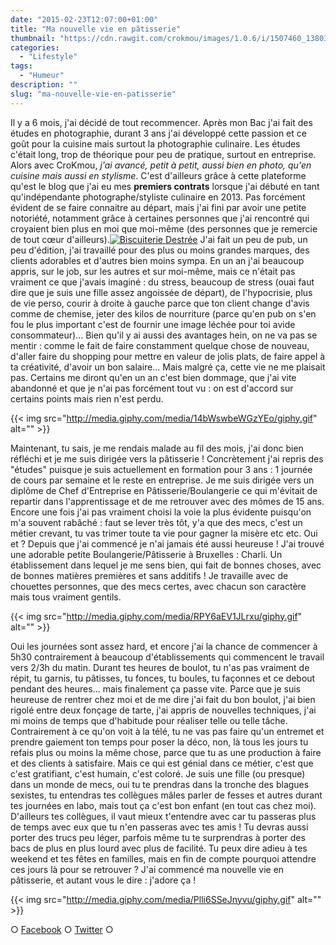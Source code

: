 ```yaml
---
date: "2015-02-23T12:07:00+01:00"
title: "Ma nouvelle vie en pâtisserie"
thumbnail: "https://cdn.rawgit.com/crokmou/images/1.0.6/i/1507460_1380384285536442_1432492324_o.jpg"
categories:
  - "Lifestyle"
tags:
  - "Humeur"
description: ""
slug: "ma-nouvelle-vie-en-patisserie"
---
```


Il y a 6 mois, j'ai décidé de tout recommencer. Après mon Bac j'ai fait des études en photographie, durant 3 ans j'ai développé cette passion et ce goût pour la cuisine mais surtout la photographie culinaire. Les études c'était long, trop de théorique pour peu de pratique, surtout en entreprise. Alors avec CroKmou, _j'ai avancé, petit à petit, aussi bien en photo, qu'en cuisine mais aussi en stylisme_. C'est d'ailleurs grâce à cette plateforme qu'est le blog que j'ai eu mes **premiers contrats** lorsque j'ai débuté en tant qu'indépendante photographe/styliste culinaire en 2013. Pas forcément évident de se faire connaitre au départ, mais j'ai fini par avoir une petite notoriété, notamment grâce à certaines personnes que j'ai rencontré qui croyaient bien plus en moi que moi-même (des personnes que je remercie de tout cœur d'ailleurs).[![Biscuiterie Destrée](https://cdn.rawgit.com/crokmou/images/1.0.6/i/biscuiterie-destree-packshot-epicerie-fine-BD-e1426241040349.jpg)](https://cdn.rawgit.com/crokmou/images/1.0.6/i/biscuiterie-destree-packshot-epicerie-fine-BD.jpg) J'ai fait un peu de pub, un peu d'édition, j'ai travaillé pour des plus ou moins grandes marques, des clients adorables et d'autres bien moins sympa. En un an j'ai beaucoup appris, sur le job, sur les autres et sur moi-même, mais ce n'était pas vraiment ce que j'avais imaginé : du stress, beaucoup de stress (ouai faut dire que je suis une fille assez angoissée de départ), de l'hypocrisie, plus de vie perso, courir à droite à gauche parce que ton client change d'avis comme de chemise, jeter des kilos de nourriture (parce qu'en pub on s'en fou le plus important c'est de fournir une image léchée pour toi avide consommateur)... Bien qu'il y ai aussi des avantages hein, on ne va pas se mentir : comme le fait de faire constamment quelque chose de nouveau, d'aller faire du shopping pour mettre en valeur de jolis plats, de faire appel à ta créativité, d'avoir un bon salaire... Mais malgré ça, cette vie ne me plaisait pas. Certains me diront qu'en un an c'est bien dommage, que j'ai vite abandonné et que je n'ai pas forcément tout vu : on est d'accord sur certains points mais rien n'est perdu.

{{< img src="http://media.giphy.com/media/14bWswbeWGzYEo/giphy.gif" alt="" >}}

Maintenant, tu sais, je me rendais malade au fil des mois, j'ai donc bien réfléchi et je me suis dirigée vers la pâtisserie ! Concrètement j'ai repris des "études" puisque je suis actuellement en formation pour 3 ans : 1 journée de cours par semaine et le reste en entreprise. Je me suis dirigée vers un diplôme de Chef d'Entreprise en Pâtisserie/Boulangerie ce qui m'évitait de repartir dans l'apprentissage et de me retrouver avec des mômes de 15 ans. Encore une fois j'ai pas vraiment choisi la voie la plus évidente puisqu'on m'a souvent rabâché : faut se lever très tôt, y'a que des mecs, c'est un métier crevant, tu vas trimer toute ta vie pour gagner la misère etc etc. Oui et ? Depuis que j'ai commencé je n'ai jamais été aussi heureuse ! J'ai trouvé une adorable petite Boulangerie/Pâtisserie à Bruxelles : Charli. Un établissement dans lequel je me sens bien, qui fait de bonnes choses, avec de bonnes matières premières et sans additifs ! Je travaille avec de chouettes personnes, que des mecs certes, avec chacun son caractère mais tous vraiment gentils.

{{< img src="http://media.giphy.com/media/RPY6aEV1JLrxu/giphy.gif" alt="" >}}

Oui les journées sont assez hard, et encore j'ai la chance de commencer à 5h30 contrairement à beaucoup d'établissements qui commencent le travail vers 2/3h du matin. Durant tes heures de boulot, tu n'as pas vraiment de répit, tu garnis, tu pâtisses, tu fonces, tu boules, tu façonnes et ce debout pendant des heures... mais finalement ça passe vite. Parce que je suis heureuse de rentrer chez moi et de me dire j'ai fait du bon boulot, j'ai bien rigolé entre deux fonçage de tarte, j'ai appris de nouvelles techniques, j'ai mi moins de temps que d'habitude pour réaliser telle ou telle tâche. Contrairement à ce qu'on voit à la télé, tu ne vas pas faire qu'un entremet et prendre gaiement ton temps pour poser la déco, non, là tous les jours tu refais plus ou moins la même chose, parce que tu as une production à faire et des clients à satisfaire. Mais ce qui est génial dans ce métier, c'est que c'est gratifiant, c'est humain, c'est coloré. Je suis une fille (ou presque) dans un monde de mecs, oui tu te prendras dans la tronche des blagues sexistes, tu entendras tes collègues mâles parler de fesses et autres durant tes journées en labo, mais tout ça c'est bon enfant (en tout cas chez moi). D'ailleurs tes collègues, il vaut mieux t'entendre avec car tu passeras plus de temps avec eux que tu n'en passeras avec tes amis ! Tu devras aussi porter des trucs peu léger, parfois même tu te surprendras à porter des bacs de plus en plus lourd avec plus de facilité. Tu peux dire adieu à tes weekend et tes fêtes en familles, mais en fin de compte pourquoi attendre ces jours là pour se retrouver ? J'ai commencé ma nouvelle vie en pâtisserie, et autant vous le dire : j'adore ça !

{{< img src="http://media.giphy.com/media/Plli6SSeJnyvu/giphy.gif" alt="" >}}

○ [Facebook](https://www.facebook.com/crokmou.blog) ○ [Twitter](https://twitter.com/Crokmou) ○